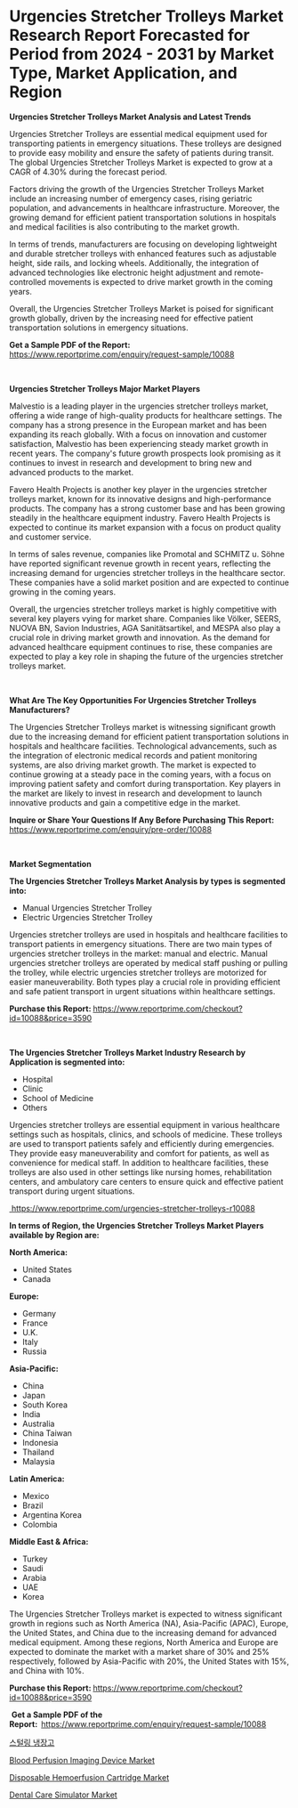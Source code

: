 <p><h1>Urgencies Stretcher Trolleys Market Research Report Forecasted for Period from 2024 -  2031 by Market Type, Market Application, and Region</h1></p><p><strong>Urgencies Stretcher Trolleys Market Analysis and Latest Trends</strong></p>
<p><p>Urgencies Stretcher Trolleys are essential medical equipment used for transporting patients in emergency situations. These trolleys are designed to provide easy mobility and ensure the safety of patients during transit. The global Urgencies Stretcher Trolleys Market is expected to grow at a CAGR of 4.30% during the forecast period.</p><p>Factors driving the growth of the Urgencies Stretcher Trolleys Market include an increasing number of emergency cases, rising geriatric population, and advancements in healthcare infrastructure. Moreover, the growing demand for efficient patient transportation solutions in hospitals and medical facilities is also contributing to the market growth.</p><p>In terms of trends, manufacturers are focusing on developing lightweight and durable stretcher trolleys with enhanced features such as adjustable height, side rails, and locking wheels. Additionally, the integration of advanced technologies like electronic height adjustment and remote-controlled movements is expected to drive market growth in the coming years.</p><p>Overall, the Urgencies Stretcher Trolleys Market is poised for significant growth globally, driven by the increasing need for effective patient transportation solutions in emergency situations.</p></p>
<p><strong>Get a Sample PDF of the Report:&nbsp;</strong> <a href="https://www.reportprime.com/enquiry/request-sample/10088">https://www.reportprime.com/enquiry/request-sample/10088</a></p>
<p>&nbsp;</p>
<p><strong>Urgencies Stretcher Trolleys Major Market Players</strong></p>
<p><p>Malvestio is a leading player in the urgencies stretcher trolleys market, offering a wide range of high-quality products for healthcare settings. The company has a strong presence in the European market and has been expanding its reach globally. With a focus on innovation and customer satisfaction, Malvestio has been experiencing steady market growth in recent years. The company's future growth prospects look promising as it continues to invest in research and development to bring new and advanced products to the market.</p><p>Favero Health Projects is another key player in the urgencies stretcher trolleys market, known for its innovative designs and high-performance products. The company has a strong customer base and has been growing steadily in the healthcare equipment industry. Favero Health Projects is expected to continue its market expansion with a focus on product quality and customer service.</p><p>In terms of sales revenue, companies like Promotal and SCHMITZ u. Söhne have reported significant revenue growth in recent years, reflecting the increasing demand for urgencies stretcher trolleys in the healthcare sector. These companies have a solid market position and are expected to continue growing in the coming years.</p><p>Overall, the urgencies stretcher trolleys market is highly competitive with several key players vying for market share. Companies like Völker, SEERS, NUOVA BN, Savion Industries, AGA Sanitätsartikel, and MESPA also play a crucial role in driving market growth and innovation. As the demand for advanced healthcare equipment continues to rise, these companies are expected to play a key role in shaping the future of the urgencies stretcher trolleys market.</p></p>
<p>&nbsp;</p>
<p><strong>What Are The Key Opportunities For Urgencies Stretcher Trolleys Manufacturers?</strong></p>
<p><p>The Urgencies Stretcher Trolleys market is witnessing significant growth due to the increasing demand for efficient patient transportation solutions in hospitals and healthcare facilities. Technological advancements, such as the integration of electronic medical records and patient monitoring systems, are also driving market growth. The market is expected to continue growing at a steady pace in the coming years, with a focus on improving patient safety and comfort during transportation. Key players in the market are likely to invest in research and development to launch innovative products and gain a competitive edge in the market.</p></p>
<p><strong>Inquire or Share Your Questions If Any Before Purchasing This Report:</strong> <a href="https://www.reportprime.com/enquiry/pre-order/10088">https://www.reportprime.com/enquiry/pre-order/10088</a></p>
<p>&nbsp;</p>
<p><strong>Market Segmentation</strong></p>
<p><strong>The Urgencies Stretcher Trolleys Market Analysis by types is segmented into:</strong></p>
<p><ul><li>Manual Urgencies Stretcher Trolley</li><li>Electric Urgencies Stretcher Trolley</li></ul></p>
<p><p>Urgencies stretcher trolleys are used in hospitals and healthcare facilities to transport patients in emergency situations. There are two main types of urgencies stretcher trolleys in the market: manual and electric. Manual urgencies stretcher trolleys are operated by medical staff pushing or pulling the trolley, while electric urgencies stretcher trolleys are motorized for easier maneuverability. Both types play a crucial role in providing efficient and safe patient transport in urgent situations within healthcare settings.</p></p>
<p><strong>Purchase this Report:&nbsp;</strong><a href="https://www.reportprime.com/checkout?id=10088&price=3590">https://www.reportprime.com/checkout?id=10088&price=3590</a></p>
<p>&nbsp;</p>
<p><strong>The Urgencies Stretcher Trolleys Market Industry Research by Application is segmented into:</strong></p>
<p><ul><li>Hospital</li><li>Clinic</li><li>School of Medicine</li><li>Others</li></ul></p>
<p><p>Urgencies stretcher trolleys are essential equipment in various healthcare settings such as hospitals, clinics, and schools of medicine. These trolleys are used to transport patients safely and efficiently during emergencies. They provide easy maneuverability and comfort for patients, as well as convenience for medical staff. In addition to healthcare facilities, these trolleys are also used in other settings like nursing homes, rehabilitation centers, and ambulatory care centers to ensure quick and effective patient transport during urgent situations.</p></p>
<p><a href="https://www.reportprime.com/urgencies-stretcher-trolleys-r10088">&nbsp;https://www.reportprime.com/urgencies-stretcher-trolleys-r10088</a></p>
<p><strong>In terms of Region, the Urgencies Stretcher Trolleys Market Players available by Region are:</strong></p>
<p>
    <p> <strong> North America: </strong>
        <ul>
            <li>United States</li>
            <li>Canada</li>
        </ul>
        </p> 
    <p> <strong> Europe: </strong>
        <ul>
            <li>Germany</li>
            <li>France</li>
            <li>U.K.</li>
            <li>Italy</li>
            <li>Russia</li>
        </ul>
        </p> 
    <p> <strong> Asia-Pacific: </strong>
        <ul>
            <li>China</li>
            <li>Japan</li>
            <li>South Korea</li>
            <li>India</li>
            <li>Australia</li>
            <li>China Taiwan</li>
            <li>Indonesia</li>
            <li>Thailand</li>
            <li>Malaysia</li>
        </ul>
        </p> 
    <p> <strong> Latin America: </strong>
        <ul>
            <li>Mexico</li>
            <li>Brazil</li>
            <li>Argentina Korea</li>
            <li>Colombia</li>
        </ul>
        </p> 
    <p> <strong> Middle East & Africa: </strong>
        <ul>
            <li>Turkey</li>
            <li>Saudi</li>
            <li>Arabia</li>
            <li>UAE</li>
            <li>Korea</li>
        </ul>
    </p>
    </p>
<p><p>The Urgencies Stretcher Trolleys market is expected to witness significant growth in regions such as North America (NA), Asia-Pacific (APAC), Europe, the United States, and China due to the increasing demand for advanced medical equipment. Among these regions, North America and Europe are expected to dominate the market with a market share of 30% and 25% respectively, followed by Asia-Pacific with 20%, the United States with 15%, and China with 10%.</p></p>
<p><strong>Purchase this Report: </strong><a href="https://www.reportprime.com/checkout?id=10088&price=3590">https://www.reportprime.com/checkout?id=10088&price=3590</a></p>
<p>&nbsp;<strong>Get a Sample PDF of the Report:&nbsp;&nbsp;</strong><a href="https://www.reportprime.com/enquiry/request-sample/10088">https://www.reportprime.com/enquiry/request-sample/10088</a></p>
<p><strong></strong></p>
<p><p><a href="https://github.com/LanceOlsotn8978/Market-Research-Report-List-1/blob/main/460355321672.md">스털링 냉장고</a></p><p><a href="https://github.com/redneck06/Market-Research-Report-List-2/blob/main/blood-perfusion-imaging-device-market.md">Blood Perfusion Imaging Device Market</a></p><p><a href="https://github.com/peachesmcdowel1/Market-Research-Report-List-2/blob/main/disposable-hemoerfusion-cartridge-market.md">Disposable Hemoerfusion Cartridge Market</a></p><p><a href="https://github.com/nicoletavirag/Market-Research-Report-List-2/blob/main/dental-care-simulator-market.md">Dental Care Simulator Market</a></p></p>
